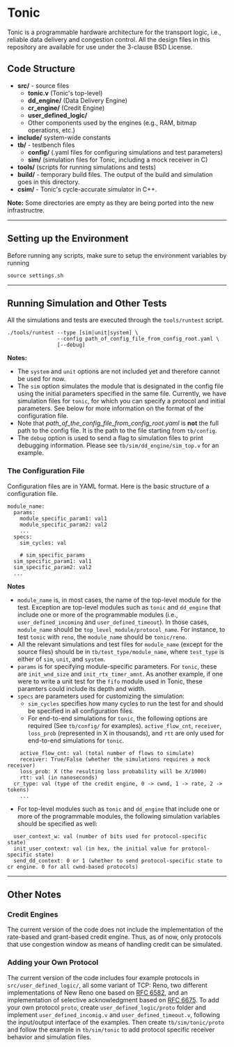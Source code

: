 # Tonic

Tonic is a programmable hardware architecture for the transport logic, i.e., reliable data delivery and congestion control. All the design files in this repository are available for use under the 3-clause BSD License.



## Code Structure

- **src/** - source files
  - **tonic.v** (Tonic's top-level)
  - **dd_engine/** (Data Delivery Engine)
  - **cr_engine/** (Credit Engine)
  - **user_defined_logic/**
  - Other components used by the engines (e.g., RAM, bitmap operations, etc.)
- **include/** system-wide constants
- **tb/** - testbench files
  - **config/** (.yaml files for configuring simulations and test parameters)
  - **sim/** (simulation files for Tonic, including a mock receiver in C)
- **tools/** (scripts for running simulations and tests)
- **build/** - temporary build files. The output of the build and simulation goes in this directory.
- **csim/** - Tonic's cycle-accurate simulator in C++.

**Note:** Some directories are empty as they are being ported into the new infrastructre.

----
## Setting up the Environment

Before running any scripts, make sure to setup the environment variables by running

```
source settings.sh
```

----
## Running Simulation and Other Tests

All the simulations and tests are executed through the `tools/runtest` script.

```
./tools/runtest --type [sim|unit|system] \
                --config path_of_config_file_from_config_root.yaml \
                [--debug]
```

**Notes:**
- The `system` and `unit` options are not included yet and therefore cannot be used for now.
- The `sim` option simulates the module that is designated in the config file using the initial parameters specified in the same file. Currently, we have simulation files for `tonic`, for which you can specify a protocol and initial parameters. See below for more information on the format of the configuration file.
- Note that *path_of_the_config_file_from_config_root.yaml* is **not** the full path to the config file. It is the path to the file starting from `tb/config`.
- The `debug` option is used to send a flag to simulation files to print debugging information. Please see `tb/sim/dd_engine/sim_top.v` for an example.

### The Configuration File

Configuration files are in YAML format. Here is the basic structure of a configuration file.

```
module_name:
  params:
    module_specific_param1: val1
    module_specific_param2: val2
    ...
  specs:
    sim_cycles: val

    # sim_specific_params
  sim_specific_param1: val1
  sim_specific_param2: val2
  ...
```

**Notes**
- `module_name` is, in most cases, the name of the top-level module for the test. Exception are top-level modules such as `tonic` and ``dd_engine`` that include one or more of the programmable modules (i.e., `user_defined_incoming` and `user_defined_timeout`). In those cases, `module_name` should be `top_level_module/protocol_name`. For instance, to test `tonic` with `reno`, the `module_name` should be `tonic/reno`.
- All the relevant simulations and test files for `module_name` (except for the source files) should be in  `tb/test_type/module_name`, where `test_type` is either of `sim`, `unit`, and `system`.
- `params` is for specifying module-specific parameters. For `tonic`, these are `init_wnd_size` and `init_rtx_timer_amnt`. As another example, if one were to write a unit test for the `fifo` module used in Tonic, these paramters could include its depth and width. 
- `specs` are parameters used for customizing the simulation:
  - `sim_cycles` specifies how many cycles to run the test for and should be specified in all configuration files.
  - For end-to-end simulations for `tonic`, the following options are required (See `tb/config/` for examples). 
`active_flow_cnt`, `receiver`, `loss_prob` (represented in X in thousands), and `rtt` are only used for end-to-end simulations for `tonic`. 
```
    active_flow_cnt: val (total number of flows to simulate)
    receiver: True/False (whether the simulations requires a mock receiver)
    loss_prob: X (the resulting loss probability will be X/1000)
    rtt: val (in nanoseconds)
  cr_type: val (type of the credit engine, 0 -> cwnd, 1 -> rate, 2 -> tokens)
    ...
```
- For top-level modules such as `tonic` and ``dd_engine`` that include one or more of the programmable modules, the following simulation variables should be specified as well: 
```
  user_context_w: val (number of bits used for protocol-specific state)
  init_user_context: val (in hex, the initial value for protocol-specific state)
  send_dd_context: 0 or 1 (whether to send protocol-specific state to cr engine. 0 for all cwnd-based protocols)
```
----
## Other Notes

### Credit Engines
The current version of the code does not include the implementation of the rate-based and grant-based credit engine. Thus, as of now, only protocols that use congestion window as means of handling credit can be simulated.

### Adding your Own Protocol

The current version of the code includes four example protocols in `src/user_defined_logic/`, all some variant of TCP: Reno, two different implementations of New Reno one based on [RFC 6582](https://tools.ietf.org/html/rfc6582), and an implementation of selective acknowledgment based on [RFC 6675](https://tools.ietf.org/html/rfc6675). To add your own protocol `proto`, create `user_defined_logic/proto` folder and implement `user_defined_incomig.v` and `user_defined_timeout.v`, following the input/output interface of the examples. Then create `tb/sim/tonic/proto` and follow the example in `tb/sim/tonic` to add protocol specific receiver behavior and simulation files.

